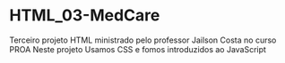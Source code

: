 # HTML_03-MedCare
Terceiro projeto HTML ministrado pelo professor Jailson Costa no curso PROA
Neste projeto Usamos CSS e fomos introduzidos ao JavaScript
